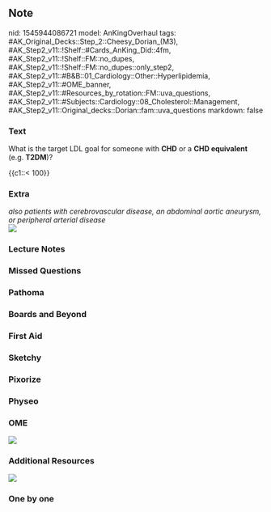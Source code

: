 ## Note
nid: 1545944086721
model: AnKingOverhaul
tags: #AK_Original_Decks::Step_2::Cheesy_Dorian_(M3), #AK_Step2_v11::!Shelf::#Cards_AnKing_Did::4fm, #AK_Step2_v11::!Shelf::FM::no_dupes, #AK_Step2_v11::!Shelf::FM::no_dupes::only_step2, #AK_Step2_v11::#B&B::01_Cardiology::Other::Hyperlipidemia, #AK_Step2_v11::#OME_banner, #AK_Step2_v11::#Resources_by_rotation::FM::uva_questions, #AK_Step2_v11::#Subjects::Cardiology::08_Cholesterol::Management, #AK_Step2_v11::Original_decks::Dorian::fam::uva_questions
markdown: false

### Text
What is the target LDL goal for someone with <b>CHD</b> or a <b>CHD
equivalent</b> (e.g. <b>T2DM</b>)?
<div>
  {{c1::< 100}}
</div>

### Extra
<div>
  <i>also patients with cerebrovascular disease, an abdominal
  aortic</i> <i>aneurysm, or peripheral arterial disease</i>
</div><i><img src="paste-384889199263745.jpg" class="resizer"></i>

### Lecture Notes


### Missed Questions


### Pathoma


### Boards and Beyond


### First Aid


### Sketchy


### Pixorize


### Physeo


### OME
<div class="ome-widget">
  <a href="https://onlinemeded.org?ref=anki"><img src=
  "_OME_AnkiFlashcards_General_3.png"></a>
</div>

### Additional Resources
<i><img src="paste-610267608121345.jpg" class="resizer"></i>

### One by one

